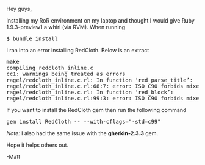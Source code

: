 Hey guys,

Installing my RoR environment on my laptop and thought I would give Ruby 1.9.3-preview1 a whirl (via RVM). When running 

<pre>
$ bundle install
</pre>

I ran into an error installing RedCloth. Below is an extract

<pre>
make
compiling redcloth_inline.c
cc1: warnings being treated as errors
ragel/redcloth_inline.c.rl: In function ‘red_parse_title’:
ragel/redcloth_inline.c.rl:68:7: error: ISO C90 forbids mixed declarations and code
ragel/redcloth_inline.c.rl: In function ‘red_block’:
ragel/redcloth_inline.c.rl:99:3: error: ISO C90 forbids mixed declarations and code
</pre>

If you want to install the RedCloth gem then run the following command

<pre>
gem install RedCloth -- --with-cflags="-std=c99"
</pre>

*Note:* I also had the same issue with the __gherkin-2.3.3__ gem.


Hope it helps others out.


-Matt
